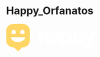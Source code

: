 # Happy_Orfanatos
<svg width="240" height="74" viewBox="0 0 240 74" fill="none" xmlns="http://www.w3.org/2000/svg">
<path fill-rule="evenodd" clip-rule="evenodd" d="M105.488 22.7864C103.168 22.7864 100.414 23.2783 97.4059 26.7662V17.0051C97.4059 14.5392 95.4046 12.5333 92.9443 12.5333C90.484 12.5333 88.4827 14.5392 88.4827 17.0051V48.8375C88.4827 51.3033 90.484 53.3092 92.9443 53.3092C95.4046 53.3092 97.4059 51.3033 97.4059 48.8375V36.4827C97.4059 32.9309 99.0886 30.9697 102.154 30.9697C105.156 30.9697 106.737 32.8734 106.737 36.4827V48.8375C106.737 51.3033 108.738 53.3092 111.199 53.3092C113.659 53.3092 115.66 51.3033 115.66 48.8375V33.8891C115.654 26.9387 111.855 22.7864 105.488 22.7864ZM131.111 23.0037C127.478 23.0037 124.597 23.4764 121.773 24.5369C120.307 25.0863 119.326 26.5044 119.326 28.0632C119.326 30.1457 120.977 31.7747 123.086 31.7747C123.52 31.7747 123.883 31.7108 124.38 31.5447C126.095 31.0081 127.905 30.7526 129.925 30.7526C134.718 30.7526 135.738 33.4037 135.751 35.646C134.087 35.103 131.99 34.6047 129.065 34.6047C121.442 34.6047 117.069 38.099 117.069 44.1998V44.3084C117.069 49.8214 121.2 53.5266 127.344 53.5266C130.805 53.5266 133.578 52.4725 135.789 50.3133C136.165 51.8912 137.676 53.3157 139.996 53.3157C142.437 53.3157 144.349 51.4248 144.349 49.0101V35.8312C144.349 31.6853 143.266 28.4912 141.118 26.3447C138.9 24.128 135.534 23.0037 131.111 23.0037ZM129.817 47.1192C127.287 47.1192 125.719 45.9182 125.719 43.9826V43.874C125.719 41.5678 127.644 40.2519 131.003 40.2519C132.723 40.2519 134.438 40.5904 135.859 41.2037V42.4238C135.859 45.1836 133.374 47.1192 129.817 47.1192ZM156.306 26.8433C158.613 24.1155 161.456 22.7867 164.974 22.7867C171.686 22.7867 178.474 28.0442 178.474 38.0993V38.2079C178.474 42.8393 177.053 46.7617 174.369 49.5597C171.915 52.1214 168.582 53.5268 164.974 53.5268C161.501 53.5268 158.741 52.3386 156.351 49.8089V57.4747C156.351 59.9405 154.349 61.9464 151.889 61.9464C149.429 61.9464 147.427 59.9405 147.427 57.4747V27.4757C147.427 25.0098 149.429 23.0039 151.889 23.0039C154.139 23.0039 156 24.6777 156.306 26.8433ZM169.557 38.0993C169.557 33.7617 166.683 30.4845 162.871 30.4845C159.034 30.4845 156.242 33.685 156.242 38.0993V38.2079C156.242 42.6221 159.028 45.8226 162.871 45.8226C166.746 45.8226 169.557 42.6221 169.557 38.2079V38.0993ZM198.08 22.7867C194.561 22.7867 191.719 24.1155 189.411 26.8433C189.105 24.6777 187.244 23.0039 184.994 23.0039C182.534 23.0039 180.533 25.0098 180.533 27.4757V57.4747C180.533 59.9405 182.534 61.9464 184.994 61.9464C187.455 61.9464 189.456 59.9405 189.456 57.4747V49.8089C191.846 52.3386 194.606 53.5268 198.08 53.5268C201.687 53.5268 205.021 52.1214 207.475 49.5597C210.158 46.7617 211.579 42.8393 211.579 38.2079V38.0993C211.579 28.0442 204.791 22.7867 198.08 22.7867ZM195.976 30.4845C199.788 30.4845 202.662 33.7617 202.662 38.0993V38.2079C202.662 42.6221 199.852 45.8226 195.976 45.8226C192.133 45.8226 189.348 42.6221 189.348 38.2079V38.0993C189.348 33.685 192.139 30.4845 195.976 30.4845ZM231.485 26.3768C232.313 24.1664 233.792 23.0038 235.761 23.0038C238.139 23.0038 240.006 24.8244 240 27.137C240 27.8077 239.783 28.7787 239.592 29.2259L229.528 53.45C226.998 59.589 224.359 61.7674 219.445 61.7674C217.711 61.7674 216.379 61.5374 214.849 60.9881C213.797 60.6048 212.026 59.6082 212.026 57.2446C212.026 54.9193 213.855 53.533 215.62 53.533C216.321 53.533 216.742 53.6544 217.08 53.7694C217.775 53.9866 218.157 54.076 218.686 54.076C220.025 54.076 220.586 53.8588 221.261 52.562L221.465 52.0765L211.675 29.3409C211.452 28.7787 211.216 27.9099 211.216 27.303C211.216 24.85 213.109 22.9974 215.62 22.9974C217.692 22.9974 219.094 24.0834 219.897 26.3193L225.793 42.2067L231.485 26.3768Z" fill="white"/>
<path d="M63.9739 18.7786V44.9078C63.9739 55.2784 55.5339 63.6863 45.1237 63.6863H43.217L33.4805 73.3795C33.0992 73.7594 32.5717 74 31.987 74C31.4467 74 30.9574 73.8037 30.5824 73.4745L30.4172 73.3099L30.4108 73.3036L20.7569 63.6863H18.8439C8.44003 63.6863 0 55.2784 0 44.9078V18.7786C0 8.40794 8.44003 0 18.8503 0H45.1237C55.5339 0 63.9739 8.40794 63.9739 18.7786Z" fill="#FFD666"/>
<path d="M14.895 36.197C13.0392 36.197 11.9814 38.3036 13.0582 39.8248C17.2449 45.7501 24.1677 49.6133 31.99 49.6133C39.8123 49.6133 46.7289 45.7437 50.9155 39.8248C51.9923 38.3036 50.9345 36.197 49.0787 36.197H14.895Z" fill="white"/>
<path d="M25.764 27.2298H14.5658V21.6036C14.5658 18.4977 17.074 15.9774 20.1649 15.9774C23.2558 15.9774 25.764 18.4977 25.764 21.6036V27.2298Z" fill="white"/>
<path d="M49.4148 27.2298H38.2166V21.6036C38.2166 18.4977 40.7248 15.9774 43.8157 15.9774C46.9066 15.9774 49.4148 18.4977 49.4148 21.6036V27.2298Z" fill="white"/>
</svg>
